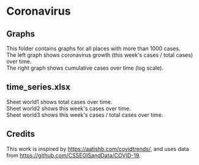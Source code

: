 # Coronavirus

## Graphs  
This folder contains graphs for all places with more than 1000 cases.  
The left graph shows coronavirus growth (this week's cases / total cases) over time.  
The right graph shows cumulative cases over time (log scale).  

## time_series.xlsx
Sheet world1 shows total cases over time.  
Sheet world2 shows this week's cases over time.  
Sheet world3 shows this week's cases / total cases over time.  

## Credits
This work is inspired by https://aatishb.com/covidtrends/, and uses data from https://github.com/CSSEGISandData/COVID-19. 
